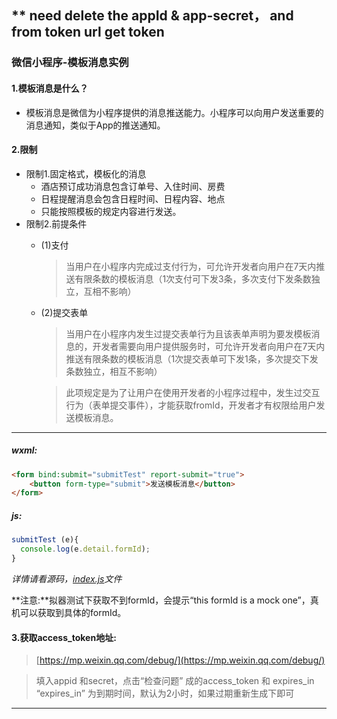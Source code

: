 ** need delete the appId & app-secret， and from token url get token 
---
### 微信小程序-模板消息实例
#### 1.模板消息是什么？
- 模板消息是微信为小程序提供的消息推送能力。小程序可以向用户发送重要的消息通知，类似于App的推送通知。

#### 2.限制
- 限制1.固定格式，模板化的消息
  - 酒店预订成功消息包含订单号、入住时间、房费
  - 日程提醒消息会包含日程时间、日程内容、地点
  - 只能按照模板的规定内容进行发送。
- 限制2.前提条件
  - (1)支付
    > 当用户在小程序内完成过支付行为，可允许开发者向用户在7天内推送有限条数的模板消息（1次支付可下发3条，多次支付下发条数独立，互相不影响）
  - (2)提交表单
    > 当用户在小程序内发生过提交表单行为且该表单声明为要发模板消息的，开发者需要向用户提供服务时，可允许开发者向用户在7天内推送有限条数的模板消息（1次提交表单可下发1条，多次提交下发条数独立，相互不影响）

    > 此项规定是为了让用户在使用开发者的小程序过程中，发生过交互行为（表单提交事件），才能获取fromId，开发者才有权限给用户发送模板消息。

---
##### wxml:
```html
<form bind:submit="submitTest" report-submit="true">
    <button form-type="submit">发送模板消息</button>
</form>
```

##### js:
```javascript
submitTest (e){
  console.log(e.detail.formId);
}
```
*详情请看源码，[index.js](pages/index/index.js)文件*

**注意:**拟器测试下获取不到formId，会提示“this formId is a mock one”，真机可以获取到具体的formId。


#### 3.获取access_token地址:
> [https://mp.weixin.qq.com/debug/](https://mp.weixin.qq.com/debug/)

>填入appid 和secret，点击“检查问题”
> 成的access_token 和 expires_in
>“expires_in” 为到期时间，默认为2小时，如果过期重新生成下即可
-----------------------
